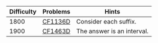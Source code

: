 | Difficulty | Problems | Hints |
| -------- | -------- | -------- |
| 1800 | [CF1136D](https://codeforces.com/problemset/problem/1136/D) | Consider each suffix. |
| 1900 | [CF1463D](https://codeforces.com/problemset/problem/1463/D) | The answer is an interval. |
